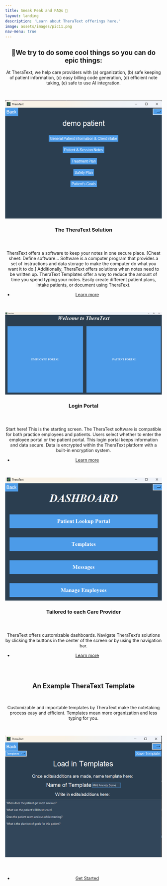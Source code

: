 ```yaml
---
title: Sneak Peak and FAQs 📝
layout: landing
description: 'Learn about TheraText offerings here.'
image: assets/images/pic11.png
nav-menu: true
---
```


<!-- Main -->
<div id="main">

<!-- One -->
<section id="one" style="margin-bottom: 10px;">
	<div class="inner">
		<header class="major">
			<h2>🤩We try to do some cool things so you can do epic things: </h2>
		<p>At TheraText, we help care providers with (a) organization, (b) safe keeping of patient information, (c) easy billing code generation, (d) efficient note taking, (e) safe to use AI integration.</p>
<br><br>  <!-- Adds multiple line breaks for spacing -->
<!-- Two -->
<section id="two" class="spotlights">
	<section>
		<a href="generic.html" class="image">
			<img src="assets/images/demo5.png" alt="" data-position="center center" />
		</a>
		<div class="content">
			<div class="inner">
				<header class="major">
					<h3>The TheraText Solution</h3>
				</header>
				<p>TheraText offers a software to keep your notes in one secure place. [Cheat sheet: Define software... Software is a computer program that provides a set of instructions and data storage to make the computer do what you want it to do.] Additionally, TheraText offers solutions when notes need to be written up. TheraText Templates offer a way to reduce the amount of time you spend typing your notes. Easily create different patient plans, intake patients, or document using TheraText.</p>
				<ul class="actions">
					<li><a href="generic.html" class="button">Learn more</a></li>
				</ul>
			</div>
		</div>
	</section>
	<br><br>  <!-- Adds multiple line breaks for spacing -->
	<section>
		<a href="generic.html" class="image">
			<img src="assets/images/demo1.png" alt="" data-position="top center" />
		</a>
		<div class="content">
			<div class="inner">
				<header class="major">
					<h3>Login Portal</h3>
				</header>
				<p>Start here! This is the starting screen. The TheraText software is compatible for both practice employees and patients. Users select whether to enter the employee portal or the patient portal. This login portal keeps information and data secure. Data is encrypted within the TheraText platform with a built-in encryption system.</p>
				<ul class="actions">
					<li><a href="generic.html" class="button">Learn more</a></li>
				</ul>
			</div>
		</div>
	</section>
	<br><br>  <!-- Adds multiple line breaks for spacing -->
	<section>
		<a href="generic.html" class="image">
			<img src="assets/images/demo3.png" alt="" data-position="25% 25%" />
		</a>
		<div class="content">
			<div class="inner">
				<header class="major">
					<h3>Tailored to each Care Provider</h3>
				</header>
				<p>TheraText offers customizable dashboards. Navigate TheraText’s solutions by clicking the buttons in the center of the screen or by using the navigation bar.</p>
				<ul class="actions">
					<li><a href="generic.html" class="button">Learn more</a></li>
				</ul>
			</div>
		</div>
	</section>
</section>
<br><br>  <!-- Adds multiple line breaks for spacing -->
<!-- Three -->
<section id="three">
	<div class="inner">
		<header class="major">
			<h2>An Example TheraText Template</h2>
			<br> <!-- Adds multiple line breaks for spacing -->
			<p>Customizable and importable templates by TheraText make the notetaking process easy and efficient. Templates mean more organization and less typing for you. </p>
			<br><br>  <!-- Adds multiple line breaks for spacing -->
			<img src="assets/images/demo4.png" alt="" data-position="25% 25%" />
		</header>
		<ul class="actions">
			<li><a href="generic.html" class="button next">Get Started</a></li>
		</ul>
	</div>
</section>

